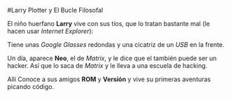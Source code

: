 ﻿#Larry Plotter y El Bucle Filosofal

El niño huerfano **Larry** vive con sus tíos, que lo tratan bastante mal (le hacen usar *Internet Explorer*):

Tiene unas *Google Glasses* redondas y una cicatriz de un *USB* en la frente.

Un día, aparece **Neo**, el de *Matrix*, y le dice que el también puede ser un hacker.
Así que lo saca de *Matrix* y le lleva a una escuela de hacking.

Allí Conoce a sus amigos **ROM** y **Versión** y vive su primeras aventuras picando código.